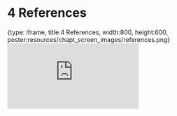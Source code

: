 # 4 References
 
{type: iframe, title:4 References, width:800, height:600, poster:resources/chapt_screen_images/references.png}
![](https://andrew-bortvin.github.io/slimNotes/no_toc/references.html)
 

 
